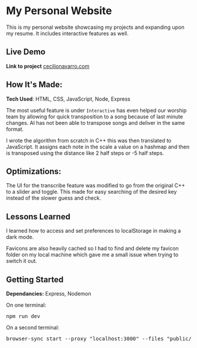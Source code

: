 # My Personal Website
This is my personal website showcasing my projects and expanding upon my resume. It includes interactive features as well.

## Live Demo
**Link to project** [cecilionavarro.com](https://cecilionavarro.com)

## How It's Made:
**Tech Used**: HTML, CSS, JavaScript, Node, Express

The most useful feature is under `Interactive` has even helped our worship team by allowing for quick transposition to a song because of last minute changes. AI has not been able to transpose songs and deliver in the same format.

I wrote the algorithm from scratch in C++ this was then translated to JavaScript. It assigns each note in the scale a value on a hashmap and then is transposed using the distance like 2 half steps or -5 half steps.

## Optimizations:  
The UI for the transcribe feature was modified to go from the original C++ to a slider and toggle. This made for easy searching of the desired key instead of the slower guess and check.

## Lessons Learned
I learned how to access and set preferences to localStorage in making a dark mode.

Favicons are also heavily cached so I had to find and delete my favicon folder on my local machine which gave me a small issue when trying to switch it out.

## Getting Started
**Dependancies:** Express, Nodemon

On one terminal:
<pre>
npm run dev
</pre>

On a second terminal:
<pre>
browser-sync start --proxy "localhost:3000" --files "public/**/*.*, views/**/*.*, routes/**/*.js, server.js"
</pre>
